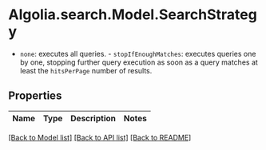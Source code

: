 # Algolia.search.Model.SearchStrategy
- `none`: executes all queries. - `stopIfEnoughMatches`: executes queries one by one, stopping further query execution as soon as a query matches at least the `hitsPerPage` number of results.  

## Properties

Name | Type | Description | Notes
------------ | ------------- | ------------- | -------------

[[Back to Model list]](../README.md#documentation-for-models) [[Back to API list]](../README.md#documentation-for-api-endpoints) [[Back to README]](../README.md)

